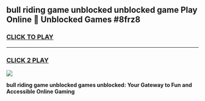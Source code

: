 
## bull riding game unblocked unblocked game Play Online 👋 Unblocked Games #8frz8
<h3>
<a href="https://premium.freeplayer.one?title=bull_riding_game_unblocked&ref=21F">CLICK TO PLAY</a></h3>
<hr>

<h3>
<a href="https://premium.freeplayer.one?title=bull_riding_game_unblocked&ref=21F">CLICK 2 PLAY</a>
  
</h3>

<a href="https://premium.freeplayer.one?title=bull_riding_game_unblocked&ref=21F/"><img src="https://clearcache.store/games.png"></a>


**bull riding game unblocked games unblocked: Your Gateway to Fun and Accessible Online Gaming**
